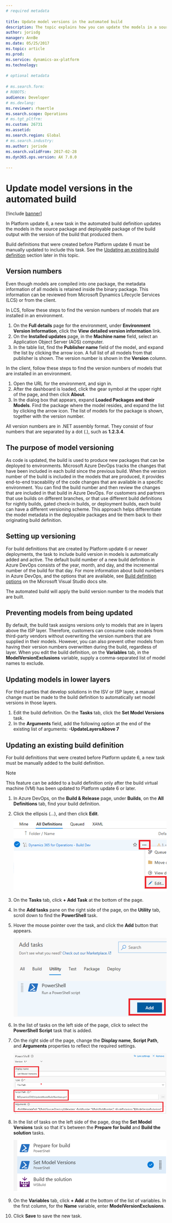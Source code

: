```yaml
---
# required metadata

title: Update model versions in the automated build
description: The topic explains how you can update the models in a source package and deployable package of the build output with the version of the build that produced them.
author: jorisdg
manager: AnnBe
ms.date: 05/25/2017
ms.topic: article
ms.prod: 
ms.service: dynamics-ax-platform
ms.technology: 

# optional metadata

# ms.search.form: 
# ROBOTS: 
audience: Developer
# ms.devlang: 
ms.reviewer: rhaertle
ms.search.scope: Operations
# ms.tgt_pltfrm: 
ms.custom: 26731
ms.assetid:
ms.search.region: Global
# ms.search.industry: 
ms.author: jorisde
ms.search.validFrom: 2017-02-28
ms.dyn365.ops.version: AX 7.0.0

---
```


# Update model versions in the automated build

[!include [banner](../includes/banner.md)]

In Platform update 6, a new task in the automated build definition updates the models in the source package and deployable package of the build output with the version of the build that produced them.

Build definitions that were created before Platform update 6 must be manually updated to include this task. See the [Updating an existing build definition](#updating-an-existing-build-definition) section later in this topic.

## Version numbers 
Even though models are compiled into one package, the metadata information of all models is retained inside the binary package. This information can be reviewed from Microsoft Dynamics Lifecycle Services (LCS) or from the client.

In LCS, follow these steps to find the version numbers of models that are installed in an environment.

1. On the **Full details** page for the environment, under **Environment Version Information**, click the **View detailed version information** link. 
1. On the **Installed updates** page, in the **Machine name** field, select an Application Object Server (AOS) computer. 
1. In the table list, find the **Publisher name** field of the model, and expand the list by clicking the arrow icon. A full list of all models from that publisher is shown. The version number is shown in the **Version** column.

In the client, follow these steps to find the version numbers of models that are installed in an environment.

1. Open the URL for the environment, and sign in. 
1. After the dashboard is loaded, click the gear symbol at the upper right of the page, and then click **About**. 
1. In the dialog box that appears, expand **Loaded Packages and their Models**. Find the package where the model resides, and expand the list by clicking the arrow icon. The list of models for the package is shown, together with the version number.

All version numbers are in .NET assembly format. They consist of four numbers that are separated by a dot (.), such as **1.2.3.4**.

## The purpose of model versioning
As code is updated, the build is used to produce new packages that can be deployed to environments. Microsoft Azure DevOps tracks the changes that have been included in each build since the previous build. When the version number of the build is included in the models that are produced, it provides end-to-end traceability of the code changes that are available in a specific environment. You can find the build number and then review the changes that are included in that build in Azure DevOps. For customers and partners that use builds on different branches, or that use different build definitions for nightly builds, gated check-in builds, or deployment builds, each build can have a different versioning scheme. This approach helps differentiate the model metadata in the deployable packages and tie them back to their originating build definition.

## Setting up versioning
For build definitions that are created by Platform update 6 or newer deployments, the task to include build version in models is automatically added and active. The default build number of a new build definition in Azure DevOps consists of the year, month, and day, and the incremental number of the build for that day. For more information about build numbers in Azure DevOps, and the options that are available, see [Build definition options](https://www.visualstudio.com/docs/build/define/options#Buildnumberformat) on the Microsoft Visual Studio docs site.

The automated build will apply the build version number to the models that are built.

## Preventing models from being updated
By default, the build task assigns versions only to models that are in layers above the ISP layer. Therefore, customers can consume code models from third-party vendors without overwriting the version numbers that are supplied in their models. However, you can also prevent other models from having their version numbers overwritten during the build, regardless of layer. When you edit the build definition, on the **Variables** tab, in the **ModelVersionExclusions** variable, supply a comma-separated list of model names to exclude.

## Updating models in lower layers
For third parties that develop solutions in the ISV or ISP layer, a manual change must be made to the build definition to automatically set model versions in those layers. 

1. Edit the build definition. On the **Tasks** tab, click the **Set Model Versions** task. 
1. In the **Arguments** field, add the following option at the end of the existing list of arguments: **-UpdateLayersAbove 7**

## Updating an existing build definition
For build definitions that were created before Platform update 6, a new task must be manually added to the build definition.

> [!NOTE]
> This feature can be added to a build definition only after the build virtual machine (VM) has been updated to Platform update 6 or later.

1. In Azure DevOps, on the **Build & Release** page, under **Builds**, on the **All Definitions** tab, find your build definition. 
1. Click the ellipsis (…), and then click **Edit**.

    ![Edit the build definition](media/builddef_edit.png)

1. On the **Tasks** tab, click **+ Add Task** at the bottom of the page.
1. In the **Add tasks** pane on the right side of the page, on the **Utility** tab, scroll down to find the **PowerShell** task. 
1. Hover the mouse pointer over the task, and click the **Add** button that appears.

    ![Add a PowerShell task](media/builddef_addpowershelltask.png)

1. In the list of tasks on the left side of the page, click to select the **PowerShell Script** task that is added.
1. On the right side of the page, change the **Display name**, **Script Path**, and **Arguments** properties to reflect the required settings.

    ![Set the properties for the Set Model Versions task](media/builddef_setmodelversions_settings.png)

1. In the list of tasks on the left side of the page, drag the **Set Model Versions** task so that it's between the **Prepare for build** and **Build the solution** tasks.

    ![Set the order of the Set Model Versions task](media/builddef_setmodelversions_order.png)

1. On the **Variables** tab, click **+ Add** at the bottom of the list of variables. In the first column, for the **Name** variable, enter **ModelVersionExclusions**.
1. Click **Save** to save the new task.
